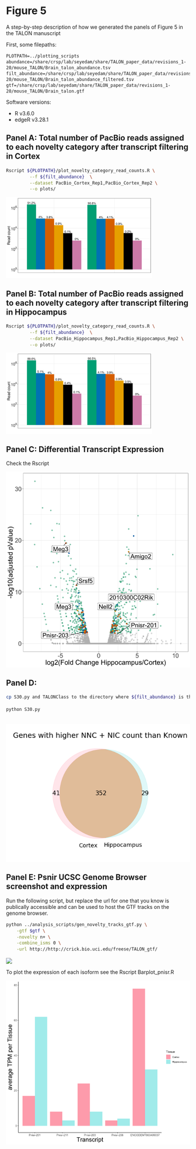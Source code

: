 # Figure 5
A step-by-step description of how we generated the panels of Figure 5 in the TALON manuscript

First, some filepaths:
```
PLOTPATH=../plotting_scripts
abundance=/share/crsp/lab/seyedam/share/TALON_paper_data/revisions_1-20/mouse_TALON/Brain_talon_abundance.tsv
filt_abundance=/share/crsp/lab/seyedam/share/TALON_paper_data/revisions_1-20/mouse_TALON/Brain_talon_abundance_filtered.tsv
gtf=/share/crsp/lab/seyedam/share/TALON_paper_data/revisions_1-20/mouse_TALON/Brain_talon.gtf
```
Software versions:
* R v3.6.0
* edgeR v3.28.1 

## Panel A: Total number of PacBio reads assigned to each novelty category after transcript filtering in Cortex
```bash
Rscript ${PLOTPATH}/plot_novelty_category_read_counts.R \
         --f ${filt_abundance}  \
         --dataset PacBio_Cortex_Rep1,PacBio_Cortex_Rep2 \
         --o plots/
```
<img align="center" width="400" src="plots/PacBio_Cortex_Rep1-PacBio_Cortex_Rep2_reads_by_isoform_category.png">

## Panel B: Total number of PacBio reads assigned to each novelty category after transcript filtering in Hippocampus
```bash
Rscript ${PLOTPATH}/plot_novelty_category_read_counts.R \
         --f ${filt_abundance}  \
         --dataset PacBio_Hippocampus_Rep1,PacBio_Hippocampus_Rep2 \
         --o plots/
```
<img align="center" width="400" src="plots/PacBio_Hippocampus_Rep1-PacBio_Hippocampus_Rep2_reads_by_isoform_category.png">	

## Panel C: Differential Transcript Expression
Check the Rscript 

<img align="center" src="plots/volcanoPlot_novelty_labels.png">

## Panel D: 
```bash
cp S30.py and TALONClass to the directory where ${filt_abundance} is then run:

python S30.py
 
```
<img align="center" src="plots/cxhcNoveltyVenn.png">

## Panel E: Psnir UCSC Genome Browser screenshot and expression
Run the following script, but replace the url for one that you know is publically accessible and can be used to host the GTF tracks on the genome browser. 

```bash
python ../analysis_scripts/gen_novelty_tracks_gtf.py \
	-gtf $gtf \
	-novelty n+ \
	-combine_isms 0 \
	-url http://http://crick.bio.uci.edu/freese/TALON_gtf/ 
```

<img align="center" src="plots/Pnsir.png">

To plot the expression of each isoform see the Rscript Barplot_pnisr.R

<img align="center" src="plots/Pnisr_expression.png">
